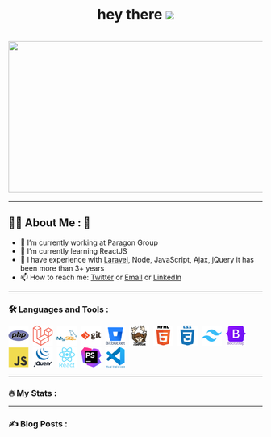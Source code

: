 
<!--
<div id="header" align="center">
  <img src="https://media.giphy.com/media/4rZA5D22301iMgrUNd/giphy.gif" width="33%"/>
  <img src="https://media.giphy.com/media/AIdGhVzDyXioKnLya7/giphy.gif" width="33%"/>
  <img src="https://media.giphy.com/media/bJ4TVNYNUympPgcpem/giphy.gif" width="33%"/>
</div>

<div align="center" id="badges">
  <a href="https://www.linkedin.com/in/pitash-kumar/">
    <img src="https://img.shields.io/badge/LinkedIn-blue?style=for-the-badge&logo=linkedin&logoColor=white" alt="LinkedIn Badge"/>
  </a>
  <a href="your-facebook-URL">
    <img src="https://img.shields.io/badge/Facebook-red?style=for-the-badge&logo=facebook&logoColor=white" alt="Facebook Badge"/>
  </a>
  <a href="your-twitter-URL">
    <img src="https://img.shields.io/badge/Twitter-blue?style=for-the-badge&logo=twitter&logoColor=white" alt="Twitter Badge"/>
  </a>
</div>
-->
<div align="center">
 <img src="https://komarev.com/ghpvc/?username=pitash&style=flat-square&color=blue" alt=""/>
</div>
<!-- 
[![Twitter: HardikSavani19](https://img.shields.io/twitter/follow/HardikSavani19?style=social)](https://twitter.com/HardikSavani19)
[![Linkedin: savanihd](https://img.shields.io/badge/-savanihd-blue?style=flat-square&logo=Linkedin&logoColor=white&link=https://www.linkedin.com/in/savanihd/)](https://www.linkedin.com/in/savanihd/)
[![GitHub savanihd](https://img.shields.io/github/followers/savanihd?label=follow&style=social)](https://github.com/savanihd)
[![website](https://img.shields.io/badge/Blog-itsolutionstuff.com-2648ff?style=flat-square&logo=google-chrome)](https://www.itsolutionstuff.com) -->


<h1 align="center">
  hey there
  <img src="https://media.giphy.com/media/hvRJCLFzcasrR4ia7z/giphy.gif" width="30px"/>
</h1>

<br>
<div align="center">
  <img src="https://media.giphy.com/media/dWesBcTLavkZuG35MI/giphy.gif" width="600" height="300"/>
</div>


---

<!-- ### :man_technologist: About Me : -->

## :man_technologist: About Me : 👋

- 🔭 I’m currently working at Paragon Group
- 🌱 I’m currently learning ReactJS
- 🗿 I have experience with [Laravel](http://laravel.com), Node, JavaScript, Ajax, jQuery it has been more than 3+ years
- 📫 How to reach me: [Twitter](https://twitter.com/pitash-kumar) or [Email](mailto:pitashkumar03@gmail.com) or [LinkedIn](https://linkedin.com/pitash-kumar)

---

### :hammer_and_wrench: Languages and Tools :

<div>
  <img src="https://github.com/devicons/devicon/blob/master/icons/php/php-original.svg" title="PHP" alt="PHP" width="40" height="40"/>&nbsp;
  <img src="https://github.com/devicons/devicon/blob/master/icons/laravel/laravel-original.svg" title="Laravel" alt="Laravel" width="40" height="40"/>&nbsp;
  <img src="https://github.com/devicons/devicon/blob/master/icons/mysql/mysql-original-wordmark.svg" title="MySQL" alt="MySQL" width="40" height="40"/>&nbsp;
  <img src="https://github.com/devicons/devicon/blob/master/icons/git/git-original-wordmark.svg" title="Git" alt="Git" width="40" height="40"/>&nbsp;
  <img src="https://github.com/devicons/devicon/blob/master/icons/bitbucket/bitbucket-original-wordmark.svg" title="Bitbucket" alt="Bitbucket" width="40" height="40"/>&nbsp;
  <img src="https://github.com/devicons/devicon/blob/master/icons/composer/composer-original.svg" title="Composer" alt="Composer" width="40" height="40"/>&nbsp;
  <img src="https://github.com/devicons/devicon/blob/master/icons/html5/html5-original-wordmark.svg" title="HTML5" alt="HTML" width="40" height="40"/>&nbsp;
  <img src="https://github.com/devicons/devicon/blob/master/icons/css3/css3-plain-wordmark.svg" title="CSS3" alt="CSS" width="40" height="40"/>&nbsp;
  <img src="https://github.com/devicons/devicon/blob/master/icons/tailwindcss/tailwindcss-original.svg" title="Tailwind CSS" alt="Tailwind CSS" width="40" height="40"/>&nbsp;
  <img src="https://github.com/devicons/devicon/blob/master/icons/bootstrap/bootstrap-original-wordmark.svg" title="Bootstrap" alt="Bootstrap" width="40" height="40"/>&nbsp;
  <img src="https://github.com/devicons/devicon/blob/master/icons/javascript/javascript-original.svg" title="JavaScript" alt="JavaScript" width="40" height="40"/>&nbsp;
  <img src="https://github.com/devicons/devicon/blob/master/icons/jquery/jquery-original-wordmark.svg" title="jQuery" alt="jQuery" width="40" height="40"/>&nbsp;
  <img src="https://github.com/devicons/devicon/blob/master/icons/react/react-original-wordmark.svg" title="React" alt="React" width="40" height="40"/>&nbsp;
  <img width="40" height="40" src="https://github.com/nurkarim/nurkarim/blob/main/PhpStorm_Icon.svg.png" title="PhpStorm" alt="PhpStorm"/>&nbsp;
  <img src="https://github.com/devicons/devicon/blob/master/icons/vscode/vscode-original-wordmark.svg" title="Visual Studio Code" alt="Visual Studio Code" width="40" height="40"/>
</div>

---

### :fire: My Stats :
<!-- [![GitHub Streak](http://github-readme-streak-stats.herokuapp.com?user=pitash&theme=dark)](https://git.io/streak-stats)<br>-->
<!-- [![Top Langs](https://github-readme-stats.vercel.app/api/top-langs/?username=pitash&layout=compact&langs_count=8&theme=vision-friendly-dark&hide_progress=true)](https://github.com/pitash/github-readme-stats) -->

---

### :writing_hand: Blog Posts :
